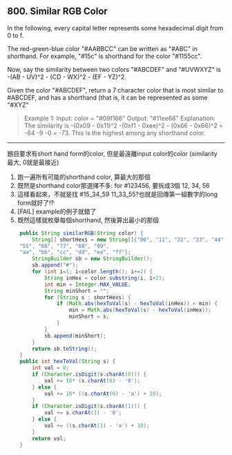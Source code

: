 ## 800. Similar RGB Color

In the following, every capital letter represents some hexadecimal digit from 0 to f.

The red-green-blue color "#AABBCC" can be written as "#ABC" in shorthand.  For example, "#15c" is shorthand for the color "#1155cc".

Now, say the similarity between two colors "#ABCDEF" and "#UVWXYZ" is -(AB - UV)^2 - (CD - WX)^2 - (EF - YZ)^2.

Given the color "#ABCDEF", return a 7 character color that is most similar to #ABCDEF, and has a shorthand (that is, it can be represented as some "#XYZ"

>Example 1:
>Input: color = "#09f166"
>Output: "#11ee66"
>Explanation:  
>The similarity is -(0x09 - 0x11)^2 -(0xf1 - 0xee)^2 - (0x66 - 0x66)^2 = -64 -9 -0 = -73.
>This is the highest among any shorthand color.

---

題目要求有short hand form的color, 但是最遠離input color的color (similarity 最大, 0就是最接近)

1. 跑一遍所有可能的shorthand color, 算最大的那個
2. 既然是shorthand color那選擇不多: for #123456, 要拆成3個 12, 34, 56
3. 這樣看起來，不就是找 #15_34_59  11_33_55?也就是回傳第一組數字的long form就好了!?
4. [FAIL] example的例子就錯了
5. 既然這樣就枚舉每個shorthand, 然後算出最小的那個

```java
    public String similarRGB(String color) {
        String[] shortHexs = new String[]{"00", "11", "22", "33", "44",
    "55", "66", "77", "88", "99",
    "aa", "bb", "cc", "dd", "ee", "ff"};
        StringBuilder sb = new StringBuilder();
        sb.append("#");
        for (int i=1; i<color.length(); i+=2) {
            String inHex = color.substring(i, i+2);
            int min = Integer.MAX_VALUE;
            String minShort = "";
            for (String s : shortHexs) {
                if (Math.abs(hexToVal(s) - hexToVal(inHex)) < min) {
                    min = Math.abs(hexToVal(s) - hexToVal(inHex));
                    minShort = s;
                }
            }
            sb.append(minShort);
        }
        return sb.toString();
    }
    public int hexToVal(String s) {
        int val = 0;
        if (Character.isDigit(s.charAt(0))) {
            val += 16* (s.charAt(0) - '0');
        } else {
            val += 16* ((s.charAt(0) - 'a') + 10);
        }
        if (Character.isDigit(s.charAt(1))) {
            val += s.charAt(1) - '0';
        } else {
            val += ((s.charAt(1) - 'a') + 10);
        }
        return val;
    }
```
